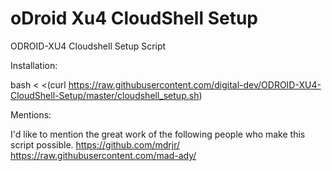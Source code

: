 # oDroid Xu4 CloudShell Setup

ODROID-XU4 Cloudshell Setup Script

Installation:

bash < <(curl https://raw.githubusercontent.com/digital-dev/ODROID-XU4-CloudShell-Setup/master/cloudshell_setup.sh)

Mentions:

I'd like to mention the great work of the following people who make this script possible.
https://github.com/mdrjr/ 
https://raw.githubusercontent.com/mad-ady/
